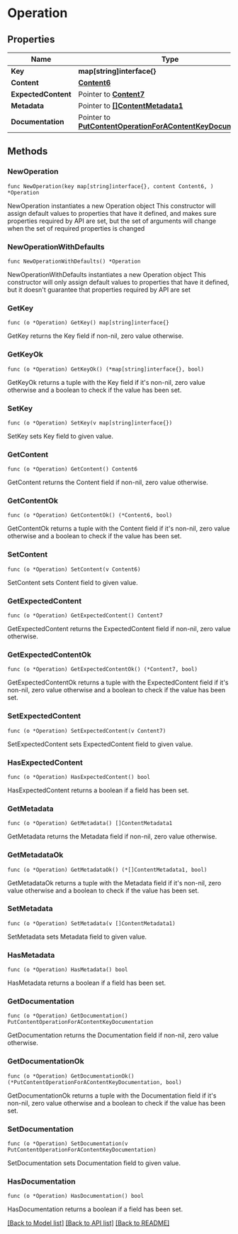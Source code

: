 # Operation

## Properties

Name | Type | Description | Notes
------------ | ------------- | ------------- | -------------
**Key** | **map[string]interface{}** |  | 
**Content** | [**Content6**](Content6.md) |  | 
**ExpectedContent** | Pointer to [**Content7**](Content7.md) |  | [optional] 
**Metadata** | Pointer to [**[]ContentMetadata1**](ContentMetadata1.md) |  | [optional] 
**Documentation** | Pointer to [**PutContentOperationForAContentKeyDocumentation**](PutContentOperationForAContentKeyDocumentation.md) |  | [optional] 

## Methods

### NewOperation

`func NewOperation(key map[string]interface{}, content Content6, ) *Operation`

NewOperation instantiates a new Operation object
This constructor will assign default values to properties that have it defined,
and makes sure properties required by API are set, but the set of arguments
will change when the set of required properties is changed

### NewOperationWithDefaults

`func NewOperationWithDefaults() *Operation`

NewOperationWithDefaults instantiates a new Operation object
This constructor will only assign default values to properties that have it defined,
but it doesn't guarantee that properties required by API are set

### GetKey

`func (o *Operation) GetKey() map[string]interface{}`

GetKey returns the Key field if non-nil, zero value otherwise.

### GetKeyOk

`func (o *Operation) GetKeyOk() (*map[string]interface{}, bool)`

GetKeyOk returns a tuple with the Key field if it's non-nil, zero value otherwise
and a boolean to check if the value has been set.

### SetKey

`func (o *Operation) SetKey(v map[string]interface{})`

SetKey sets Key field to given value.


### GetContent

`func (o *Operation) GetContent() Content6`

GetContent returns the Content field if non-nil, zero value otherwise.

### GetContentOk

`func (o *Operation) GetContentOk() (*Content6, bool)`

GetContentOk returns a tuple with the Content field if it's non-nil, zero value otherwise
and a boolean to check if the value has been set.

### SetContent

`func (o *Operation) SetContent(v Content6)`

SetContent sets Content field to given value.


### GetExpectedContent

`func (o *Operation) GetExpectedContent() Content7`

GetExpectedContent returns the ExpectedContent field if non-nil, zero value otherwise.

### GetExpectedContentOk

`func (o *Operation) GetExpectedContentOk() (*Content7, bool)`

GetExpectedContentOk returns a tuple with the ExpectedContent field if it's non-nil, zero value otherwise
and a boolean to check if the value has been set.

### SetExpectedContent

`func (o *Operation) SetExpectedContent(v Content7)`

SetExpectedContent sets ExpectedContent field to given value.

### HasExpectedContent

`func (o *Operation) HasExpectedContent() bool`

HasExpectedContent returns a boolean if a field has been set.

### GetMetadata

`func (o *Operation) GetMetadata() []ContentMetadata1`

GetMetadata returns the Metadata field if non-nil, zero value otherwise.

### GetMetadataOk

`func (o *Operation) GetMetadataOk() (*[]ContentMetadata1, bool)`

GetMetadataOk returns a tuple with the Metadata field if it's non-nil, zero value otherwise
and a boolean to check if the value has been set.

### SetMetadata

`func (o *Operation) SetMetadata(v []ContentMetadata1)`

SetMetadata sets Metadata field to given value.

### HasMetadata

`func (o *Operation) HasMetadata() bool`

HasMetadata returns a boolean if a field has been set.

### GetDocumentation

`func (o *Operation) GetDocumentation() PutContentOperationForAContentKeyDocumentation`

GetDocumentation returns the Documentation field if non-nil, zero value otherwise.

### GetDocumentationOk

`func (o *Operation) GetDocumentationOk() (*PutContentOperationForAContentKeyDocumentation, bool)`

GetDocumentationOk returns a tuple with the Documentation field if it's non-nil, zero value otherwise
and a boolean to check if the value has been set.

### SetDocumentation

`func (o *Operation) SetDocumentation(v PutContentOperationForAContentKeyDocumentation)`

SetDocumentation sets Documentation field to given value.

### HasDocumentation

`func (o *Operation) HasDocumentation() bool`

HasDocumentation returns a boolean if a field has been set.


[[Back to Model list]](../README.md#documentation-for-models) [[Back to API list]](../README.md#documentation-for-api-endpoints) [[Back to README]](../README.md)


